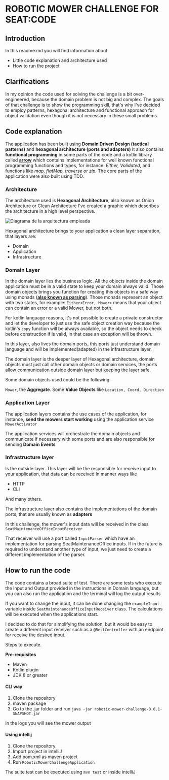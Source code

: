 # ROBOTIC MOWER CHALLENGE FOR SEAT:CODE

## Introduction

In this readme.md you will find information about:
* Little code explanation and architecture used 
* How to run the project

## Clarifications

In my opinion the code used for solving the challenge is a bit over-engineered, because the domain problem is not big and complex.
The goals of that challenge is to show the programming skill, that's why I've decided to employ patterns, hexagonal architecture and functional approach for object validation even though it is not necessary in these small problems.

## Code explanation

The application has been built using **Domain Driven Design (tactical patterns)** and **hexagonal architecture (ports and adapters)**
It also contains **functional programming** in some parts of the code and a kotlin library called **[arrow](https://arrow-kt.io/)** which contains implementations for well known functional programming functions and types, for instance: _Either, Validated_, and functions like _map, flatMap, traverse or zip._
The core parts of the application were also built using TDD.

### Architecture

The architecture used is **Hexagonal Architecture**, also known as Onion Architecture or Clean Architecture
I've created a graphic which describes the architecture in a high level perspective.

![Diagrama de la arquitectura empleada](https://i.imgur.com/cwEkdBL.png)

Hexagonal architecture brings to your application a clean layer separation, that layers are:

* Domain
* Application
* Infrastructure

### Domain Layer

In the domain layer lies the business logic. All the objects inside the domain application must be in a valid state to keep your domain always valid.
Those domain objects brings you function for creating this objects in a safe way using monads (**[also known as parsing](https://lexi-lambda.github.io/blog/2019/11/05/parse-don-t-validate/)**).
Those monads represent an object with two states, for example: ```Either<Error, Mower>``` means that your object can contain an error or a valid Mower, but not both.

For kotlin language reasons, it's not possible to create a private constructor and let the developer to just use the safe object creation way because the kotlin's ```copy``` function  will be always available, so the object needs to check before construction if is valid, in that case an exception will be thrown.

In this layer, also lives the domain ports, this ports just understand domain language and will be implemented(adapted) in the infrastructure layer. 

The domain layer is the deeper layer of Hexagonal architecture, domain objects must just call other domain objects or domain services, the ports allow communication outside domain layer but keeping the layer safe.

Some domain objects used could be the following:

```Mower```, the **Aggregate**.
Some **Value Objects** like ```Location, Coord, Direction```

### Application Layer

The application layers contains the use cases of the application, for instance, **send the mowers start working** using the application service ```MowerActivator```

The application services will orchestrate the domain objects and communicate if necessary with some ports and are also responsible for sending **Domain Events**

### Infrastructure layer

Is the outside layer. This layer will be the responsible for receive input to your application, that data can be received in manner ways like

* HTTP
* CLI

And many others.

The infrastructure layer also contains the implementations of the domain ports, that are usually known as **adapters**

In this challenge, the mower's input data will be received in the class ```SeatMaintenanceOfficeInputReceiver```

That receiver will use a port called ```InputParser``` which have an implementation for parsing SeatMaintenanceOffice inputs. If in the future is required to understand another type of input, we just need to create a different implementation of the parser.

## How to run the code

The code contains a broad suite of test. There are some tests who execute the Input and Output provided in the instructions in Domain language, but you can also run the application and the terminal will log the output results

If you want to change the input, it can be done changing the ```exampleInput``` variable inside ```SeatMaintenanceOfficeInputReceiver``` class.
The calculations will be executed when the applications start.

I decided to do that for simplifying the solution, but it would be easy to create a different input receiver such as a ```@RestController``` with an endpoint for receive the desired input. 

Steps to execute.

**Pre-requisites**
* Maven
* Kotlin plugin
* JDK 8 or greater

#### CLI way
1. Clone the repository
2. maven package
3. Go to the .jar folder and run ```java -jar robotic-mower-challenge-0.0.1-SNAPSHOT.jar```

In the logs you will see the mower output

#### Using intellij
1. Clone the repository
2. Import project in intelliJ
3. Add pom.xml as maven project
4. Run ```RoboticMowerChallengeApplication```

The suite test can be executed using ```mvn test``` or inside intelliJ
